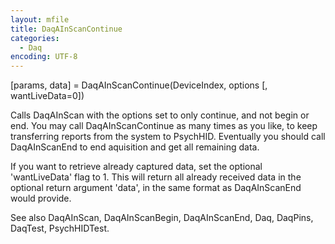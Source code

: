 ```yaml
---
layout: mfile
title: DaqAInScanContinue
categories:
  - Daq
encoding: UTF-8
---
```


[params, data] = DaqAInScanContinue(DeviceIndex, options [, wantLiveData=0])

Calls DaqAInScan with the options set to only continue, and not begin or
end. You may call DaqAInScanContinue as many times as you like, to keep
transferring reports from the system to PsychHID. Eventually you should
call DaqAInScanEnd to end aquisition and get all remaining data.

If you want to retrieve already captured data, set the optional
'wantLiveData' flag to 1. This will return all already received data in
the optional return argument 'data', in the same format as DaqAInScanEnd
would provide.

See also DaqAInScan, DaqAInScanBegin, DaqAInScanEnd,
Daq, DaqPins, DaqTest, PsychHIDTest.